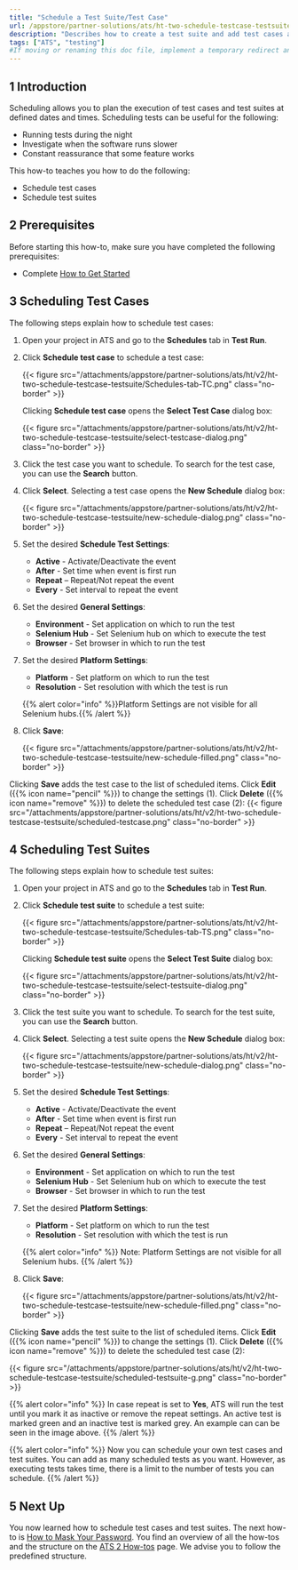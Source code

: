 ```yaml
---
title: "Schedule a Test Suite/Test Case"
url: /appstore/partner-solutions/ats/ht-two-schedule-testcase-testsuite/
description: "Describes how to create a test suite and add test cases and test suites to your test suite."
tags: ["ATS", "testing"]
#If moving or renaming this doc file, implement a temporary redirect and let the respective team know they should update the URL in the product. See Mapping to Products for more details.
---
```


## 1 Introduction

Scheduling allows you to plan the execution of test cases and test suites at defined dates and times. 
Scheduling tests can be useful for the following:

* Running tests during the night 
* Investigate when the software runs slower 
* Constant reassurance that some feature works 

This how-to teaches you how to do the following:

* Schedule test cases
* Schedule test suites

## 2 Prerequisites

Before starting this how-to, make sure you have completed the following prerequisites:

* Complete [How to Get Started](/appstore/partner-solutions/ats/ht-two-getting-started/)

## 3 Scheduling Test Cases

The following steps explain how to schedule test cases:

1. Open your project in ATS and go to the **Schedules** tab in **Test Run**.
2. Click **Schedule test case** to schedule a test case:

    {{< figure src="/attachments/appstore/partner-solutions/ats/ht/v2/ht-two-schedule-testcase-testsuite/Schedules-tab-TC.png" class="no-border" >}}

    Clicking **Schedule test case** opens the **Select Test Case** dialog box:

    {{< figure src="/attachments/appstore/partner-solutions/ats/ht/v2/ht-two-schedule-testcase-testsuite/select-testcase-dialog.png" class="no-border" >}}

3. Click the test case you want to schedule. To search for the test case, you can use the **Search** button.
4. Click **Select**. Selecting a test case opens the **New Schedule** dialog box:

    {{< figure src="/attachments/appstore/partner-solutions/ats/ht/v2/ht-two-schedule-testcase-testsuite/new-schedule-dialog.png" class="no-border" >}}

5. Set the desired **Schedule Test Settings**: 

    * **Active** - Activate/Deactivate the event
    * **After** - Set time when event is first run
    * **Repeat** – Repeat/Not repeat the event
    * **Every** - Set interval to repeat the event

6. Set the desired **General Settings**: 

    * **Environment** - Set application on which to run the test
    * **Selenium Hub** - Set Selenium hub on which to execute the test
    * **Browser** - Set browser in which to run the test

7. Set the desired **Platform Settings**: 

    * **Platform** - Set platform on which to run the test
    * **Resolution** - Set resolution with which the test is run

    {{% alert color="info" %}}Platform Settings are not visible for all Selenium hubs.{{% /alert %}}

8. Click **Save**:

    {{< figure src="/attachments/appstore/partner-solutions/ats/ht/v2/ht-two-schedule-testcase-testsuite/new-schedule-filled.png" class="no-border" >}}

Clicking **Save** adds the test case to the list of scheduled items. Click **Edit** ({{% icon name="pencil" %}}) to change the settings (1). Click **Delete** ({{% icon name="remove" %}}) to delete the scheduled test case (2):
{{< figure src="/attachments/appstore/partner-solutions/ats/ht/v2/ht-two-schedule-testcase-testsuite/scheduled-testcase.png" class="no-border" >}}

## 4 Scheduling Test Suites

The following steps explain how to schedule test suites:

1. Open your project in ATS and go to the **Schedules** tab in **Test Run**.
2. Click **Schedule test suite** to schedule a test suite:
  
    {{< figure src="/attachments/appstore/partner-solutions/ats/ht/v2/ht-two-schedule-testcase-testsuite/Schedules-tab-TS.png" class="no-border" >}}

    Clicking **Schedule test suite** opens the **Select Test Suite** dialog box:

    {{< figure src="/attachments/appstore/partner-solutions/ats/ht/v2/ht-two-schedule-testcase-testsuite/select-testsuite-dialog.png" class="no-border" >}}

3. Click the test suite you want to schedule. To search for the test suite, you can use the **Search** button.
4. Click **Select**. Selecting a test suite opens the **New Schedule** dialog box:

    {{< figure src="/attachments/appstore/partner-solutions/ats/ht/v2/ht-two-schedule-testcase-testsuite/new-schedule-dialog.png" class="no-border" >}}

5. Set the desired **Schedule Test Settings**:

    * **Active** - Activate/Deactivate the event
    * **After** - Set time when event is first run
    * **Repeat** – Repeat/Not repeat the event
    * **Every** - Set interval to repeat the event

6. Set the desired **General Settings**: 

    * **Environment** - Set application on which to run the test
    * **Selenium Hub** - Set Selenium hub on which to execute the test
    * **Browser** - Set browser in which to run the test

7. Set the desired **Platform Settings**: 

    * **Platform** - Set platform on which to run the test
    * **Resolution** - Set resolution with which the test is run

    {{% alert color="info" %}}
    Note: Platform Settings are not visible for all Selenium hubs.
    {{% /alert %}}

8. Click **Save**:

    {{< figure src="/attachments/appstore/partner-solutions/ats/ht/v2/ht-two-schedule-testcase-testsuite/new-schedule-filled.png" class="no-border" >}}

Clicking **Save** adds the test suite to the list of scheduled items. Click **Edit** ({{% icon name="pencil" %}}) to change the settings (1). Click **Delete** ({{% icon name="remove" %}}) to delete the scheduled test case (2):

{{< figure src="/attachments/appstore/partner-solutions/ats/ht/v2/ht-two-schedule-testcase-testsuite/scheduled-testsuite-g.png" class="no-border" >}}

{{% alert color="info" %}}
In case repeat is set to **Yes**, ATS will run the test until you mark it as inactive or remove the repeat settings. An active test is marked green and an inactive test is marked grey. An example can can be seen in the image above.
{{% /alert %}}

{{% alert color="info" %}}
Now you can schedule your own test cases and test suites. You can add as many scheduled tests as you want. However, as executing tests takes time, there is a limit to the number of tests you can schedule.
{{% /alert %}}

## 5 Next Up

You now learned how to schedule test cases and test suites. The next how-to is [How to Mask Your Password](/appstore/partner-solutions/ats/ht-two-mask-your-password/). You find an overview of all the how-tos and the structure on the [ATS 2 How-tos](/appstore/partner-solutions/ats/ht-two/) page. We advise you to follow the predefined structure.
